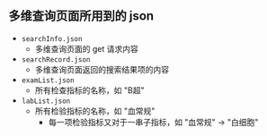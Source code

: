 ## 多维查询页面所用到的 json 

* `searchInfo.json`
    * 多维查询页面的 get 请求内容
* `searchRecord.json`
    * 多维查询页面返回的搜索结果项的内容
* `examList.json`
    * 所有检查指标的名称，如 "B超"
* `labList.json`
    * 所有检验指标的名称，如 "血常规"
        * 每一项检验指标又对于一串子指标，如 "血常规" → "白细胞"